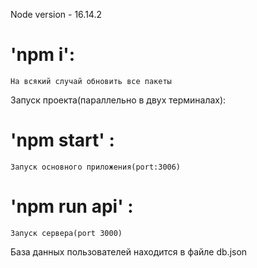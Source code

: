 Node version - 16.14.2

# 'npm i':
    На всякий случай обновить все пакеты
Запуск проекта(параллельно в двух терминалах):
# 'npm start' : 
    Запуск основного приложения(port:3006)
# 'npm run api' :
    Запуск сервера(port 3000)

База данных пользователей находится в файле db.json
    


